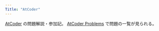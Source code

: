 ```yaml
---
Title: "AtCoder"
---
```


[AtCoder](https://atcoder.jp/) の問題解説・参加記。
[AtCoder Problems](https://kenkoooo.com/atcoder/) で問題の一覧が見られる。
